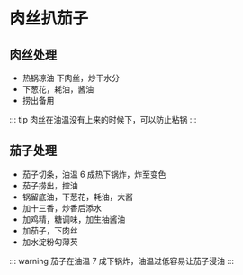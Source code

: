 # 肉丝扒茄子

## 肉丝处理

- 热锅凉油 下肉丝，炒干水分
- 下葱花，耗油，酱油
- 捞出备用

::: tip
肉丝在油温没有上来的时候下，可以防止粘锅
:::

## 茄子处理

- 茄子切条，油温 6 成热下锅炸，炸至变色
- 茄子捞出，控油
- 锅留底油，下葱花，耗油，大酱
- 加十三香，炒香后添水
- 加鸡精，糖调味，加生抽酱油
- 加茄子，下肉丝
- 加水淀粉勾薄芡

::: warning
茄子在油温 7 成下锅炸，油温过低容易让茄子浸油
:::
